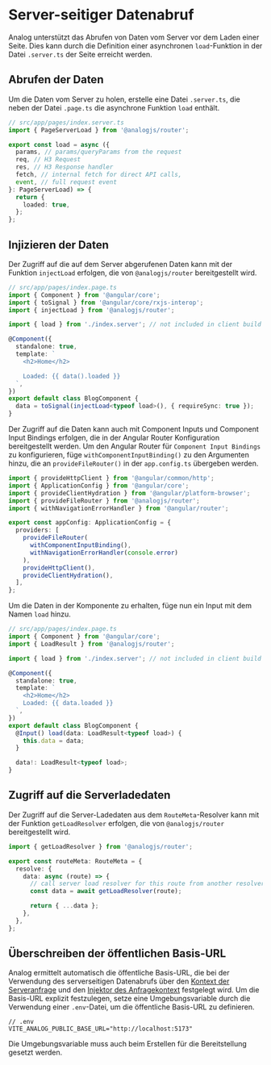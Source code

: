 # Server-seitiger Datenabruf

Analog unterstützt das Abrufen von Daten vom Server vor dem Laden einer Seite. Dies kann durch die Definition einer asynchronen `load`-Funktion in der Datei `.server.ts` der Seite erreicht werden.

## Abrufen der Daten

Um die Daten vom Server zu holen, erstelle eine Datei `.server.ts`, die neben der Datei `.page.ts` die asynchrone Funktion `load` enthält.

```ts
// src/app/pages/index.server.ts
import { PageServerLoad } from '@analogjs/router';

export const load = async ({
  params, // params/queryParams from the request
  req, // H3 Request
  res, // H3 Response handler
  fetch, // internal fetch for direct API calls,
  event, // full request event
}: PageServerLoad) => {
  return {
    loaded: true,
  };
};
```

## Injizieren der Daten

Der Zugriff auf die auf dem Server abgerufenen Daten kann mit der Funktion `injectLoad` erfolgen, die von `@analogjs/router` bereitgestellt wird.

```ts
// src/app/pages/index.page.ts
import { Component } from '@angular/core';
import { toSignal } from '@angular/core/rxjs-interop';
import { injectLoad } from '@analogjs/router';

import { load } from './index.server'; // not included in client build

@Component({
  standalone: true,
  template: `
    <h2>Home</h2>

    Loaded: {{ data().loaded }}
  `,
})
export default class BlogComponent {
  data = toSignal(injectLoad<typeof load>(), { requireSync: true });
}
```

Der Zugriff auf die Daten kann auch mit Component Inputs und Component Input Bindings erfolgen, die in der Angular Router Konfiguration bereitgestellt werden. Um den Angular Router für `Component Input Bindings` zu konfigurieren, füge `withComponentInputBinding()` zu den Argumenten hinzu, die an `provideFileRouter()` in der `app.config.ts` übergeben werden.

```ts
import { provideHttpClient } from '@angular/common/http';
import { ApplicationConfig } from '@angular/core';
import { provideClientHydration } from '@angular/platform-browser';
import { provideFileRouter } from '@analogjs/router';
import { withNavigationErrorHandler } from '@angular/router';

export const appConfig: ApplicationConfig = {
  providers: [
    provideFileRouter(
      withComponentInputBinding(),
      withNavigationErrorHandler(console.error)
    ),
    provideHttpClient(),
    provideClientHydration(),
  ],
};
```

Um die Daten in der Komponente zu erhalten, füge nun ein Input mit dem Namen `load` hinzu.

```ts
// src/app/pages/index.page.ts
import { Component } from '@angular/core';
import { LoadResult } from '@analogjs/router';

import { load } from './index.server'; // not included in client build

@Component({
  standalone: true,
  template: `
    <h2>Home</h2>
    Loaded: {{ data.loaded }}
  `,
})
export default class BlogComponent {
  @Input() load(data: LoadResult<typeof load>) {
    this.data = data;
  }

  data!: LoadResult<typeof load>;
}
```

## Zugriff auf die Serverladedaten

Der Zugriff auf die Server-Ladedaten aus dem `RouteMeta`-Resolver kann mit der Funktion `getLoadResolver` erfolgen, die von `@analogjs/router` bereitgestellt wird.

```ts
import { getLoadResolver } from '@analogjs/router';

export const routeMeta: RouteMeta = {
  resolve: {
    data: async (route) => {
      // call server load resolver for this route from another resolver
      const data = await getLoadResolver(route);

      return { ...data };
    },
  },
};
```

## Überschreiben der öffentlichen Basis-URL

Analog ermittelt automatisch die öffentliche Basis-URL, die bei der Verwendung des serverseitigen Datenabrufs über den [Kontext der Serveranfrage](/de/docs/features/data-fetching/overview#kontext-der-serveranfrage) und den [Injektor des Anfragekontext](/de/docs/features/data-fetching/overview#injektor-des-anfragekontext) festgelegt wird. Um die Basis-URL explizit festzulegen, setze eine Umgebungsvariable durch die Verwendung einer `.env`-Datei, um die öffentliche Basis-URL zu definieren.

```
// .env
VITE_ANALOG_PUBLIC_BASE_URL="http://localhost:5173"
```

Die Umgebungsvariable muss auch beim Erstellen für die Bereitstellung gesetzt werden.
